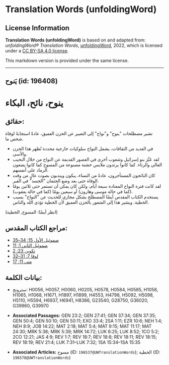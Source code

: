 # Translation Words (unfoldingWord)

## License Information

**Translation Words (unfoldingWord)** is based on and adapted from: _unfoldingWord® Translation Words_, [unfoldingWord](https://unfoldingword.org/utw), 2022, which is licensed under a [CC BY-SA 4.0 license](https://creativecommons.org/licenses/by-sa/4.0/legalcode.en).

This markdown version is provided under the same license.



--------------------------------

## يَنوح (id: 196408)

ينوح، نائح، البكاء
==================

حقائق:
------

تشير مصطلحات "ينوح" و"نواح" إلى التعبير عن الحزن العميق، عادةً استجابةً لوفاة شخص ما.

* في العديد من الثقافات، يشمل النواح سلوكيات خارجية محددة تُظهر هذا الحزن والأسى.
* لقد عَبَّرَ بنو إسرائيل وشعوب أخرى في العصور القديمة عن النواح من خلال النحيب العالي والرثاء. كما كانوا يرتدون ملابس خشنة مصنوعة من المسوح كما كانوا يضعون الرماد على أنفسهم.
* كان النائحون المستأجرون، عادةً من النساء، يبكون ويندبون بصوت عالٍ من وقت الوفاة حتى بعد وضع الجثمان "الجسد" في القبر.
* لقد كانت فترة النواح المعتادة سبعة أيام، ولكن كان يمكن أن تستمر حتى ثلاثين يومًا (كما في حالة موسى وهارون) أو سبعين يومًا (كما في حالة يعقوب).
* يستخدم الكتاب المقدس أيضًا المصطلح بشكل مجازي للحديث عن "النواح" بسبب الخطية. ويشير هذا إلى الشعور بالحزن العميق لأن الخطية تؤذي الله والناس.

(انظر أيضًا: المسوح, الخطية)

مراجع الكتاب المقدس:
--------------------

* [صموئيل الأول 15: 34–35](https://ref.ly/1Sam15:34-1Sam15:35)
* [صموئيل الثاني 1: 11](https://ref.ly/2Sam1:11)
* [تكوين 23: 2](https://ref.ly/Gen23:2)
* [لوقا 7: 31–32](https://ref.ly/Luke7:31-Luke7:32)
* [متى 11: 17](https://ref.ly/Matt11:17)

بيانات الكلمة:
--------------

* سترونج: H0056, H0057, H0060, H0205, H0578, H0584, H0585, H1058, H1065, H1068, H1671, H1897, H1899, H4553, H4798, H5092, H5098, H5110, H5594, H6937, H6941, H8386, G23540, G28750, G36020, G39960, G39970

* **Associated Passages:** GEN 23:2; GEN 27:41; GEN 37:34; GEN 37:35; GEN 50:4; GEN 50:10; GEN 50:11; EXO 33:4; 2SA 1:11; EZR 10:6; NEH 1:4; NEH 8:9; JOB 14:22; MAT 2:18; MAT 5:4; MAT 9:15; MAT 11:17; MAT 24:30; MRK 5:38; MRK 5:39; MRK 14:72; LUK 6:25; LUK 8:52; 1CO 5:2; 2CO 12:21; JAS 4:9; REV 1:7; REV 18:7; REV 18:8; REV 18:11; REV 18:15; REV 18:19; REV 21:4; LUK 7:31–LUK 7:32; 1SA 15:34–1SA 15:35
* **Associated Articles:** مسوح (ID: `196537@UWTranslationWords`); الخطية (ID: `196578@UWTranslationWords`)

